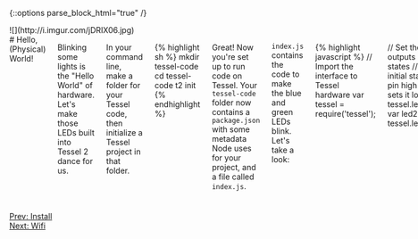 {::options parse_block_html="true" /}

<div class="row">
<div class="large-4 columns right">
![](http://i.imgur.com/jDRIX06.jpg)
</div>

<div class="large-8 columns">
# Hello, (Physical) World!

Blinking some lights is the "Hello World" of hardware. Let's make those LEDs built into Tessel 2 dance for us.

In your command line, make a folder for your Tessel code, then initialize a Tessel project in that folder.

{% highlight sh %}
mkdir tessel-code
cd tessel-code
t2 init
{% endhighlight %}

Great! Now you're set up to run code on Tessel. Your `tessel-code` folder now contains a `package.json` with some metadata Node uses for your project, and a file called `index.js`.

`index.js` contains the code to make the blue and green LEDs blink. Let's take a look:

{% highlight javascript %}
// Import the interface to Tessel hardware
var tessel = require('tessel');

// Set the led pins as outputs with initial states
// Truthy (1) initial state sets the pin high
// Falsy (0) sets it low.
var led1 = tessel.led[0].output(1);
var led2 = tessel.led[1].output(0);

setInterval(function () {
console.log("I'm blinking! (Press CTRL + C to stop)");
  // Toggle the led states
  led1.toggle();
  led2.toggle();
}, 100);
// 100 = 100 milliseconds. So: repeat everything in the setInterval every 100ms
{% endhighlight %}

In your command line, enter

{% highlight sh %}
t2 run blinky.js
{% endhighlight %}

to run your code in Tessel's RAM.

**Look at your Tessel!** The blue and green LEDs on your Tessel's LED panel should blink back and forth.

**Bonus:** mess with the code to make the LEDs blink in sync.
</div>
</div>

<div class="greyBar"></div>

<div class="row">
<div class="large-6 columns left">
  <a href="index.html" class="bottomButton button">Prev: Install</a>
</div>

<div class="large-6 columns right">
  <a href="wifi.html" class= "bottomButton right button">Next: Wifi</a>
</div>
</div>
